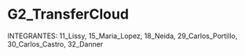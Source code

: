 # G2_TransferCloud
INTEGRANTES:       11_Lissy, 15_Maria_Lopez, 18_Neida, 29_Carlos_Portillo, 30_Carlos_Castro, 32_Danner
